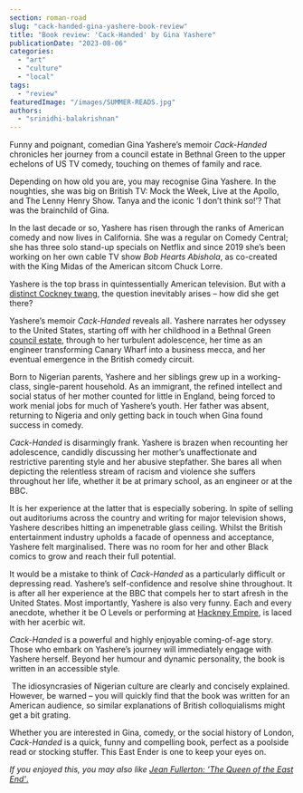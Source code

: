 ```yaml
---
section: roman-road
slug: "cack-handed-gina-yashere-book-review"
title: "Book review: 'Cack-Handed' by Gina Yashere"
publicationDate: "2023-08-06"
categories: 
  - "art"
  - "culture"
  - "local"
tags: 
  - "review"
featuredImage: "/images/SUMMER-READS.jpg"
authors: 
  - "srinidhi-balakrishnan"
---
```


Funny and poignant, comedian Gina Yashere’s memoir _Cack-Handed_ chronicles her journey from a council estate in Bethnal Green to the upper echelons of US TV comedy, touching on themes of family and race.

Depending on how old you are, you may recognise Gina Yashere. In the noughties, she was big on British TV: Mock the Week, Live at the Apollo, and The Lenny Henry Show. Tanya and the iconic ‘I don’t think so!’? That was the brainchild of Gina. 

In the last decade or so, Yashere has risen through the ranks of American comedy and now lives in California. She was a regular on Comedy Central; she has three solo stand-up specials on Netflix and since 2019 she’s been working on her own cable TV show _Bob Hearts Abishola_, as co-created with the King Midas of the American sitcom Chuck Lorre. 

Yashere is the top brass in quintessentially American television. But with a [distinct Cockney twang,](https://romanroadlondon.com/cockney-rhyming-slang-history/) the question inevitably arises – how did she get there? 

Yashere’s memoir _Cack-Handed_ reveals all. Yashere narrates her odyssey to the United States, starting off with her childhood in a Bethnal Green [council estate](https://romanroadlondon.com/cranbrook-estate-in-pictures/), through to her turbulent adolescence, her time as an engineer transforming Canary Wharf into a business mecca, and her eventual emergence in the British comedy circuit.

Born to Nigerian parents, Yashere and her siblings grew up in a working-class, single-parent household. As an immigrant, the refined intellect and social status of her mother counted for little in England, being forced to work menial jobs for much of Yashere’s youth. Her father was absent, returning to Nigeria and only getting back in touch when Gina found success in comedy. 

_Cack-Handed_ is disarmingly frank. Yashere is brazen when recounting her adolescence, candidly discussing her mother’s unaffectionate and restrictive parenting style and her abusive stepfather. She bares all when depicting the relentless stream of racism and violence she suffers throughout her life, whether it be at primary school, as an engineer or at the BBC. 

It is her experience at the latter that is especially sobering. In spite of selling out auditoriums across the country and writing for major television shows, Yashere describes hitting an impenetrable glass ceiling. Whilst the British entertainment industry upholds a facade of openness and acceptance, Yashere felt marginalised. There was no room for her and other Black comics to grow and reach their full potential. 

It would be a mistake to think of _Cack-Handed_ as a particularly difficult or depressing read. Yashere’s self-confidence and resolve shine throughout. It is after all her experience at the BBC that compels her to start afresh in the United States. Most importantly, Yashere is also very funny. Each and every anecdote, whether it be O Levels or performing at [Hackney Empire](https://romanroadlondon.com/places/hackney-empire/), is laced with her acerbic wit. 

_Cack-Handed_ is a powerful and highly enjoyable coming-of-age story. Those who embark on Yashere’s journey will immediately engage with Yashere herself. Beyond her humour and dynamic personality, the book is written in an accessible style.

 The idiosyncrasies of Nigerian culture are clearly and concisely explained. However, be warned – you will quickly find that the book was written for an American audience, so similar explanations of British colloquialisms might get a bit grating. 

Whether you are interested in Gina, comedy, or the social history of London, _Cack-Handed_ is a quick, funny and compelling book, perfect as a poolside read or stocking stuffer. This East Ender is one to keep your eyes on.

_If you enjoyed this, you may also like_ [_Jean Fullerton: 'The Queen of the East End'_.](https://romanroadlondon.com/jean-fullerton-author-queen-of-east-end/)


